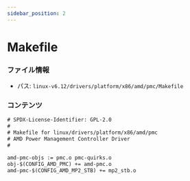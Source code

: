 ```yaml
---
sidebar_position: 2
---
```

# Makefile

### ファイル情報

- パス: `linux-v6.12/drivers/platform/x86/amd/pmc/Makefile`

### コンテンツ

```txt
# SPDX-License-Identifier: GPL-2.0
#
# Makefile for linux/drivers/platform/x86/amd/pmc
# AMD Power Management Controller Driver
#

amd-pmc-objs := pmc.o pmc-quirks.o
obj-$(CONFIG_AMD_PMC) += amd-pmc.o
amd-pmc-$(CONFIG_AMD_MP2_STB) += mp2_stb.o

```
